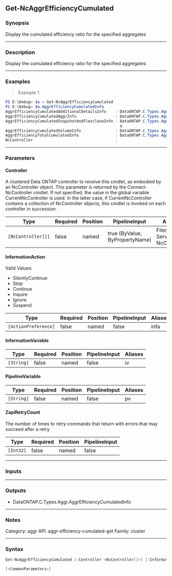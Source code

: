 Get-NcAggrEfficiencyCumulated
-----------------------------

### Synopsis
Display the cumulated efficiency ratio for the specified aggregates

---

### Description

Display the cumulated efficiency ratio for the specified aggregates

---

### Examples
> Example 1

```PowerShell
PS E:\Debug> $a = Get-NcAggrEfficiencyCumulated
PS E:\Debug> $a.AggrEfficiencyCumulatedInfo
AggrEfficiencyCumulatedAdditionalDetailsInfo    : DataONTAP.C.Types.Aggr.AggrEfficiencyCumulatedAdditionalDetailsInfo
AggrEfficiencyCumulatedAggrInfo                 : DataONTAP.C.Types.Aggr.AggrEfficiencyCumulatedAggrInfo
AggrEfficiencyCumulatedSnapshotAndFlexcloneInfo : DataONTAP.C.Types.Aggr.AggrEfficiencyCumulatedSnapshotAndFlexcloneInf
                                                  o
AggrEfficiencyCumulatedVolumeInfo               : DataONTAP.C.Types.Aggr.AggrEfficiencyCumulatedVolumeInfo
AggrEfficiencyTotalCumulatedInfo                : DataONTAP.C.Types.Aggr.AggrEfficiencyTotalCumulatedInfo
NcController                                    :

```

---

### Parameters
#### **Controller**
A clustered Data ONTAP controller to receive this cmdlet, as embodied by an NcController object. This parameter is returned by the Connect-NcController cmdlet.  If not specified, the value in the global variable CurrentNcController is used. In the latter case, if CurrentNcController contains a collection of NcController objects, this cmdlet is invoked on each controller in succession.

|Type              |Required|Position|PipelineInput                 |Aliases                          |
|------------------|--------|--------|------------------------------|---------------------------------|
|`[NcController[]]`|false   |named   |true (ByValue, ByPropertyName)|Filer<br/>Server<br/>NcController|

#### **InformationAction**

Valid Values:

* SilentlyContinue
* Stop
* Continue
* Inquire
* Ignore
* Suspend

|Type                |Required|Position|PipelineInput|Aliases|
|--------------------|--------|--------|-------------|-------|
|`[ActionPreference]`|false   |named   |false        |infa   |

#### **InformationVariable**

|Type      |Required|Position|PipelineInput|Aliases|
|----------|--------|--------|-------------|-------|
|`[String]`|false   |named   |false        |iv     |

#### **PipelineVariable**

|Type      |Required|Position|PipelineInput|Aliases|
|----------|--------|--------|-------------|-------|
|`[String]`|false   |named   |false        |pv     |

#### **ZapiRetryCount**
The number of times to retry commands that return with errors that may succeed after a retry

|Type     |Required|Position|PipelineInput|
|---------|--------|--------|-------------|
|`[Int32]`|false   |named   |false        |

---

### Inputs

---

### Outputs
* DataONTAP.C.Types.Aggr.AggrEfficiencyCumulatedInfo

---

### Notes
Category: aggr
API: aggr-efficiency-cumulated-get
Family: cluster

---

### Syntax
```PowerShell
Get-NcAggrEfficiencyCumulated [-Controller <NcController[]>] [-InformationAction <ActionPreference>] [-InformationVariable <String>] [-PipelineVariable <String>] [-ZapiRetryCount <Int32>] 
```
```PowerShell
[<CommonParameters>]
```
